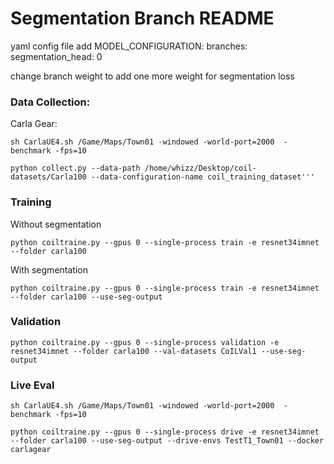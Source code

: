 # Segmentation Branch README


yaml config file add MODEL_CONFIGURATION: branches: segmentation_head: 0

change branch weight to add one more weight for segmentation loss

###  Data Collection:

Carla Gear:

```
sh CarlaUE4.sh /Game/Maps/Town01 -windowed -world-port=2000  -benchmark -fps=10
```

```
python collect.py --data-path /home/whizz/Desktop/coil-datasets/Carla100 --data-configuration-name coil_training_dataset'''
```

### Training

Without segmentation

```
python coiltraine.py --gpus 0 --single-process train -e resnet34imnet --folder carla100
```

With segmentation

```
python coiltraine.py --gpus 0 --single-process train -e resnet34imnet --folder carla100 --use-seg-output
```

### Validation

```
python coiltraine.py --gpus 0 --single-process validation -e resnet34imnet --folder carla100 --val-datasets CoILVal1 --use-seg-output
```

### Live Eval

```
sh CarlaUE4.sh /Game/Maps/Town01 -windowed -world-port=2000  -benchmark -fps=10
```

```
python coiltraine.py --gpus 0 --single-process drive -e resnet34imnet --folder carla100 --use-seg-output --drive-envs TestT1_Town01 --docker carlagear
```